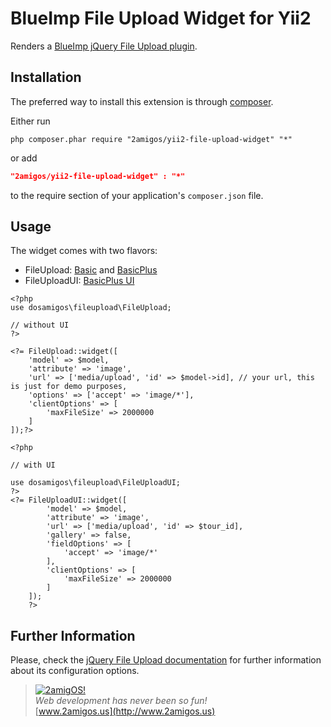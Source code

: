 BlueImp File Upload Widget for Yii2
===================================

Renders a [BlueImp jQuery File Upload plugin](http://blueimp.github.io/jQuery-File-Upload/).

Installation
------------
The preferred way to install this extension is through [composer](http://getcomposer.org/download/).

Either run

```
php composer.phar require "2amigos/yii2-file-upload-widget" "*"
```
or add

```json
"2amigos/yii2-file-upload-widget" : "*"
```

to the require section of your application's `composer.json` file.

Usage
-----

The widget comes with two flavors:

- FileUpload: [Basic](http://blueimp.github.io/jQuery-File-Upload/basic.html) and
    [BasicPlus](http://blueimp.github.io/jQuery-File-Upload/basic-plus.html)
- FileUploadUI: [BasicPlus UI](http://blueimp.github.io/jQuery-File-Upload/index.html)


```
<?php
use dosamigos\fileupload\FileUpload;

// without UI
?>

<?= FileUpload::widget([
	'model' => $model,
	'attribute' => 'image',
	'url' => ['media/upload', 'id' => $model->id], // your url, this is just for demo purposes,
	'options' => ['accept' => 'image/*'],
	'clientOptions' => [
		'maxFileSize' => 2000000
	]
]);?>

<?php

// with UI

use dosamigos\fileupload\FileUploadUI;
?>
<?= FileUploadUI::widget([
        'model' => $model,
        'attribute' => 'image',
        'url' => ['media/upload', 'id' => $tour_id],
        'gallery' => false,
        'fieldOptions' => [
            'accept' => 'image/*'
        ],
        'clientOptions' => [
            'maxFileSize' => 2000000
        ]
    ]);
    ?>
```

Further Information
-------------------
Please, check the [jQuery File Upload documentation](https://github.com/blueimp/jQuery-File-Upload/wiki) for further
information about its configuration options.


> [![2amigOS!](http://www.gravatar.com/avatar/55363394d72945ff7ed312556ec041e0.png)](http://www.2amigos.us)  
<i>Web development has never been so fun!</i>  
[www.2amigos.us](http://www.2amigos.us)